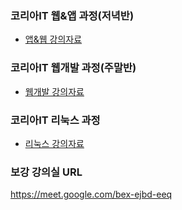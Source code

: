 
<!--
**yonggyo1125/yonggyo1125** is a ✨ _special_ ✨ repository because its `README.md` (this file) appears on your GitHub profile.

Here are some ideas to get you started:

- 🔭 I’m currently working on ...
- 🌱 I’m currently learning ...
- 👯 I’m looking to collaborate on ...
- 🤔 I’m looking for help with ...
- 💬 Ask me about ...
- 📫 How to reach me: ...
- 😄 Pronouns: ...
- ⚡ Fun fact: ...
-->
### 코리아IT 웹&앱 과정(저녁반)
- [앱&웹 강의자료](https://github.com/yonggyo1125/curriculum300H)

### 코리아IT 웹개발 과정(주말반)
- [웹개발 강의자료](https://github.com/yonggyo1125/curriculumSpring)

### 코리아IT 리눅스 과정
- [리눅스 강의자료](https://github.com/yonggyo1125/curriculumLinux)

<!--
### 보강 안내
- 일시 : 2022.06.18(토) 오후 2시 부터
- 내용 : 도서관리 프로그램 포트폴리오
- 장소 : 구글 미트  https://meet.google.com/bex-ejbd-eeq
- 학습자료 : [참고 소스](https://github.com/yonggyo1125/LibraryProject) 
  - 학습 순서(레포지토리)<br>master(설계) -> gui(화면 설계 및 구현) -> book(도서 등록, 수정, 삭제, 조회) -> search(도서 목록 조회) -> rental(도서 대여, 반납 등) -> done(배포)
-->
### 보강 강의실 URL
https://meet.google.com/bex-ejbd-eeq
